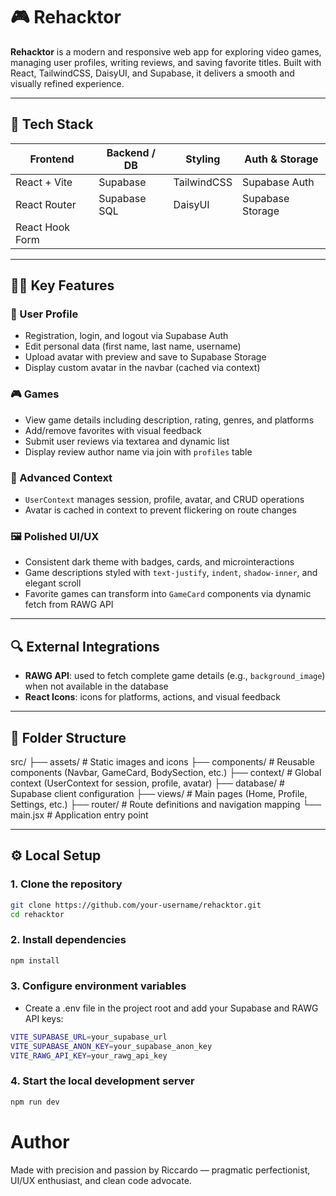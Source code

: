 # 🎮 Rehacktor

**Rehacktor** is a modern and responsive web app for exploring video games, managing user profiles, writing reviews, and saving favorite titles. Built with React, TailwindCSS, DaisyUI, and Supabase, it delivers a smooth and visually refined experience.

---

## 🚀 Tech Stack

| Frontend        | Backend / DB | Styling     | Auth & Storage   |
| --------------- | ------------ | ----------- | ---------------- |
| React + Vite    | Supabase     | TailwindCSS | Supabase Auth    |
| React Router    | Supabase SQL | DaisyUI     | Supabase Storage |
| React Hook Form |              |             |                  |

---

## 🧑‍💻 Key Features

### 👤 User Profile

- Registration, login, and logout via Supabase Auth
- Edit personal data (first name, last name, username)
- Upload avatar with preview and save to Supabase Storage
- Display custom avatar in the navbar (cached via context)

### 🎮 Games

- View game details including description, rating, genres, and platforms
- Add/remove favorites with visual feedback
- Submit user reviews via textarea and dynamic list
- Display review author name via join with `profiles` table

### 🧠 Advanced Context

- `UserContext` manages session, profile, avatar, and CRUD operations
- Avatar is cached in context to prevent flickering on route changes

### 🖼️ Polished UI/UX

- Consistent dark theme with badges, cards, and microinteractions
- Game descriptions styled with `text-justify`, `indent`, `shadow-inner`, and elegant scroll
- Favorite games can transform into `GameCard` components via dynamic fetch from RAWG API

---

## 🔍 External Integrations

- **RAWG API**: used to fetch complete game details (e.g., `background_image`) when not available in the database
- **React Icons**: icons for platforms, actions, and visual feedback

---

## 📁 Folder Structure

src/
├── assets/         # Static images and icons
├── components/     # Reusable components (Navbar, GameCard, BodySection, etc.)
├── context/        # Global context (UserContext for session, profile, avatar)
├── database/       # Supabase client configuration
├── views/          # Main pages (Home, Profile, Settings, etc.)
├── router/         # Route definitions and navigation mapping
└── main.jsx        # Application entry point

---

## ⚙️ Local Setup

### 1. Clone the repository

```bash
git clone https://github.com/your-username/rehacktor.git
cd rehacktor
```

### 2. Install dependencies

```bash
npm install
```

### 3. Configure environment variables

- Create a .env file in the project root and add your Supabase and RAWG API keys:

```bash
VITE_SUPABASE_URL=your_supabase_url
VITE_SUPABASE_ANON_KEY=your_supabase_anon_key
VITE_RAWG_API_KEY=your_rawg_api_key
```

### 4. Start the local development server

```bash
npm run dev
```

# Author

Made with precision and passion by Riccardo — pragmatic perfectionist, UI/UX enthusiast, and clean code advocate.
